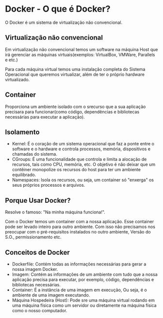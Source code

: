 # Docker - O que é Docker?
O Docker é um sistema de virtualização não convencional.

## Virtualização não convencional
Em virtualização não convencional temos um software na máquina Host que irá gerenciar as máquinas virtuais(exemplos: VirtualBox, VMWare, Parallels e etc.)

Para cada máquina virtual temos uma instalação completa do Sistema Operacional que queremos virtualizar, além de ter o próprio hardware virtualizado.

## Container
Proporciona um ambiente isolado com o srecurso que a sua aplicação precisara para funcionar(como código, dependências e bibliotecas necessárias para executar a aplicação).

## Isolamento
 - Kernel:  É o coração de um sistema operacional que faz a ponte entre o software e  o hardware e controla processos, memória, dispositivos e chamadas  do sistema.
 - CGroups: É uma funcionalidade que controla e limita a alocação de recursos, tais como CPU, memória, etc. O objetivo é não deixar que um contêiner monopolize os recursos do host para ter um ambiente equilibrado.
 - Namespaces: Isola os recursos, ou seja, um container só "enxerga" os seus próprios processos e arquivos.
## Porque Usar Docker?
 
 Resolve o famoso: "Na minha máquina funciona!".

Com o Docker temos um container com a nossa aplicação. Esse container pode ser levado inteiro para outro ambiente. Com isso não precisamos nos preocupar com o pré-requisitos instalados no outro ambiente, Versão do S.O., permissionamento etc.

## Conceitos de Docker
- Dockerfile: Contém todas as informações necessárias para gerar a nossa imagem Docker.
- Imagem: Contém as informações de um ambiente com tudo que a nossa aplicação precisa para executar, por exemplo, código, dependências e bibliotecas necessárias.
- Container: É a instância de uma imagem em execução, Ou seja, é o ambiente de uma imagem executando.
- Máquina Hospedeira (Host): Pode sre uma máquina virtual rodando em uma máquina física como um servidor ou diretamente na máquina física como o nosso computador.